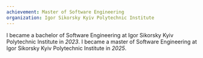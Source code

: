 ```yaml
---
achievement: Master of Software Engineering
organization: Igor Sikorsky Kyiv Polytechnic Institute
---
```


I became a bachelor of Software Engineering at Igor Sikorsky Kyiv Polytechnic Institute in _2023_.
I became a master of Software Engineering at Igor Sikorsky Kyiv Polytechnic Institute in _2025_.